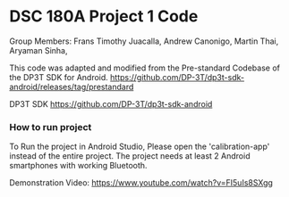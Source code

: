 # DSC 180A Project 1 Code 
Group Members:
Frans Timothy Juacalla,
Andrew Canonigo,
Martin Thai,
Aryaman Sinha,

This code was adapted and modified from the Pre-standard Codebase of the DP3T SDK for Android.
https://github.com/DP-3T/dp3t-sdk-android/releases/tag/prestandard

DP3T SDK
https://github.com/DP-3T/dp3t-sdk-android

### How to run project
To Run the project in Android Studio, Please open the 'calibration-app' instead of the entire project. The project needs at least 2 Android smartphones with working Bluetooth.

Demonstration Video: https://www.youtube.com/watch?v=FI5uIs8SXgg
